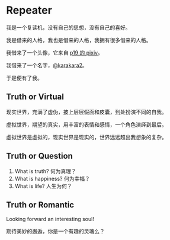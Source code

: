 # Repeater

我是一个复读机，没有自己的思想，没有自己的喜好。

我是借来的人格，我也是借来的人格，我拥有很多借来的人格。

我借来了一个头像，它来自 [p19 的 pixiv](https://www.pixiv.net/artworks/67517446)。

我借来了一个名字，[@karakara2](http://calmeworld.com/krkr/index.html)。

于是便有了我。

## Truth or Virtual

现实世界，充满了虚伪，披上层层假面和皮囊，到处扮演不同的自我。

虚拟世界，期望的真实，用丰富的表情和感情，一个角色演绎到最后。

虚拟世界是虚拟的，现实世界是现实的，世界远远超出我想象的复杂。

## Truth or Question

1. What is truth? 何为真理？
2. What is happiness? 何为幸福？
3. What is life? 人生为何？

## Truth or Romantic

Looking forward an interesting soul!

期待美妙的邂逅，你是一个有趣的灵魂么？

<!---
karakara2/karakara2 is a ✨ special ✨ repository because its `README.md` (this file) appears on your GitHub profile.
You can click the Preview link to take a look at your changes.
--->
